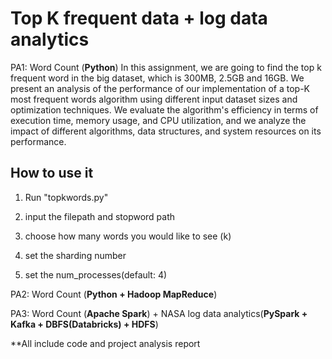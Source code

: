 # Top K frequent data + log data analytics

PA1: Word Count (**Python**)
In this assignment, we are going to find the top k frequent word in the big dataset, which is 300MB, 2.5GB and 16GB. We present an analysis of the performance of our implementation of a top-K most frequent words algorithm using different input dataset sizes and optimization techniques. We evaluate the algorithm's efficiency in terms of execution time, memory usage, and CPU utilization, and we analyze the impact of different algorithms, data structures, and system resources on its performance. 

## How to use it
1. Run "topkwords.py"

2. input the filepath and stopword path

3. choose how many words you would like to see (k)

4. set the sharding number

5. set the num_processes(default: 4)



PA2: Word Count (**Python + Hadoop MapReduce**)

PA3: Word Count (**Apache Spark**) + NASA log data analytics(**PySpark + Kafka + DBFS(Databricks) + HDFS**)

**All include code and project analysis report
